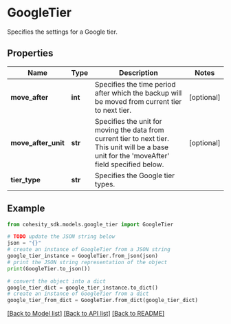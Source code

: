 # GoogleTier

Specifies the settings for a Google tier.

## Properties

Name | Type | Description | Notes
------------ | ------------- | ------------- | -------------
**move_after** | **int** | Specifies the time period after which the backup will be moved from current tier to next tier. | [optional] 
**move_after_unit** | **str** | Specifies the unit for moving the data from current tier to next tier. This unit will be a base unit for the &#39;moveAfter&#39; field specified below. | [optional] 
**tier_type** | **str** | Specifies the Google tier types. | 

## Example

```python
from cohesity_sdk.models.google_tier import GoogleTier

# TODO update the JSON string below
json = "{}"
# create an instance of GoogleTier from a JSON string
google_tier_instance = GoogleTier.from_json(json)
# print the JSON string representation of the object
print(GoogleTier.to_json())

# convert the object into a dict
google_tier_dict = google_tier_instance.to_dict()
# create an instance of GoogleTier from a dict
google_tier_from_dict = GoogleTier.from_dict(google_tier_dict)
```
[[Back to Model list]](../README.md#documentation-for-models) [[Back to API list]](../README.md#documentation-for-api-endpoints) [[Back to README]](../README.md)


